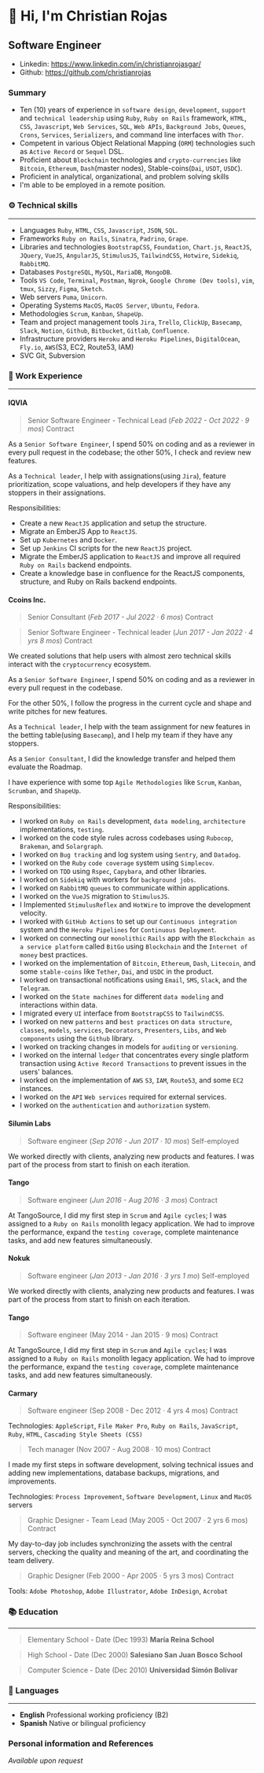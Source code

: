 # 👋 Hi, I'm Christian Rojas

## Software Engineer

- Linkedin: https://www.linkedin.com/in/christianrojasgar/
- Github: https://github.com/christianrojas

### Summary

- Ten (10) years of experience in `software design`, `development`, `support` and `technical leadership` using `Ruby`, `Ruby on Rails` framework, `HTML`, `CSS`, `Javascript`, `Web Services`, `SQL`, `Web APIs`, `Background Jobs`, `Queues`, `Crons`, `Services`, `Serializers`, and command line interfaces with `Thor`.
- Competent in various Object Relational Mapping (`ORM`) technologies such as `Active Record` or `Sequel` DSL.
- Proficient about `Blockchain` technologies and `crypto-currencies` like `Bitcoin`, `Ethereum`, `Dash`(master nodes), Stable-coins(`Dai`, `USDT`, `USDC`).
- Proficient in analytical, organizational, and problem solving skills
- I'm able to be employed in a remote position.

### ⚙️ Technical skills

---

- Languages `Ruby`, `HTML`, `CSS`, `Javascript`, `JSON`, `SQL`.
- Frameworks `Ruby on Rails`, `Sinatra`, `Padrino`, `Grape`.
- Libraries and technologies `BootstrapCSS`, `Foundation`, `Chart.js`, `ReactJS`, `JQuery`, `VueJS`, `AngularJS`, `StimulusJS`, `TailwindCSS`, `Hotwire`, `Sidekiq`, `RabbitMQ`.
- Databases `PostgreSQL`, `MySQL`, `MariaDB`, `MongoDB`.
- Tools `VS Code`, `Terminal`, `Postman`, `Ngrok`, `Google Chrome (Dev tools)`, `vim`, `tmux`, `Sizzy`, `Figma`, `Sketch`.
- Web servers `Puma`, `Unicorn`.
- Operating Systems `MacOS`, `MacOS Server`, `Ubuntu`, `Fedora`.
- Methodologies `Scrum`, `Kanban`, `ShapeUp`.
- Team and project management tools `Jira`, `Trello`, `ClickUp`, `Basecamp`, `Slack`, `Notion`, `Github`, `Bitbucket`, `Gitlab`, `Confluence`.
- Infrastructure providers `Heroku` and `Heroku Pipelines`, `DigitalOcean`, `Fly.io`, `AWS`(S3, EC2, Route53, IAM)
- SVC Git, Subversion

### 💪 Work Experience

---

#### **IQVIA**

> Senior Software Engineer - Technical Lead
> (_Feb 2022 - Oct 2022 · 9 mos_) Contract

As a `Senior Software Engineer`, I spend 50% on coding and as a reviewer in every pull request in the codebase; the other 50%, I check and review new features.

As a `Technical leader`, I help with assignations(using `Jira`), feature prioritization, scope valuations, and help developers if they have any stoppers in their assignations.

Responsibilities:

- Create a new `ReactJS` application and setup the structure.
- Migrate an EmberJS App to `ReactJS`.
- Set up `Kubernetes` and `Docker`.
- Set up `Jenkins` CI scripts for the new `ReactJS` project.
- Migrate the EmberJS application to `ReactJS` and improve all required `Ruby on Rails` backend endpoints.
- Create a knowledge base in confluence for the ReactJS components, structure, and Ruby on Rails backend endpoints.

#### **Ccoins Inc.**

> Senior Consultant
> (_Feb 2017 - Jul 2022 · 6 mos_) Contract

> Senior Software Engineer - Technical leader
> (_Jun 2017 - Jan 2022 · 4 yrs 8 mos_) Contract

We created solutions that help users with almost zero technical skills interact with the `cryptocurrency` ecosystem.

As a `Senior Software Engineer`, I spend 50% on coding and as a reviewer in every pull request in the codebase.

For the other 50%, I follow the progress in the current cycle and shape and write pitches for new features.

As a `Technical leader`, I help with the team assignment for new features in the betting table(using `Basecamp`), and I help my team if they have any stoppers.

As a `Senior Consultant`, I did the knowledge transfer and helped them evaluate the Roadmap.

I have experience with some top `Agile Methodologies` like `Scrum`, `Kanban`, `Scrumban`, and `ShapeUp`.

Responsibilities:

- I worked on `Ruby on Rails` development, `data modeling`, `architecture` implementations, `testing`.
- I worked on the code style rules across codebases using `Rubocop`, `Brakeman`, and `Solargraph`.
- I worked on `Bug tracking` and log system using `Sentry`, and `Datadog`.
- I worked on the `Ruby` `code coverage` system using `Simplecov`.
- I worked on `TDD` using `Rspec`, `Capybara`, and other libraries.
- I worked on `Sidekiq` with workers for `background jobs`.
- I worked on `RabbitMQ` `queues` to communicate within applications.
- I worked on the `VueJS` migration to `StimulusJS`.
- I Implemented `StimulusReflex` and `HotWire` to improve the development velocity.
- I worked with `GitHub Actions` to set up our `Continuous integration` system and the `Heroku Pipelines` for `Continuous Deployment`.
- I worked on connecting our `monolithic` `Rails` app with the `Blockchain as a service platform` called `BitGo` using `Blockchain` and the `Internet of money` best practices.
- I worked on the implementation of `Bitcoin`, `Ethereum`, `Dash`, `Litecoin`, and some `stable-coins` like `Tether`, `Dai`, and `USDC` in the product.
- I worked on transactional notifications using `Email`, `SMS`, `Slack`, and the `Telegram`.
- I worked on the `State machines` for different `data modeling` and interactions within data.
- I migrated every `UI` interface from `BootstrapCSS` to `TailwindCSS`.
- I worked on new `patterns` and `best practices` on `data structure`, `classes`, `models`, `services`, `Decorators`, `Presenters`, `Libs`, and `Web components` using the `Github` library.
- I worked on tracking changes in models for `auditing` or `versioning`.
- I worked on the internal `ledger` that concentrates every single platform transaction using `Active Record Transactions` to prevent issues in the users' balances.
- I worked on the implementation of `AWS` `S3`, `IAM`, `Route53`, and some `EC2` instances.
- I worked on the `API` `Web services` required for external services.
- I worked on the `authentication` and `authorization` system.

#### **Silumin Labs**

> Software engineer
> (_Sep 2016 - Jun 2017 · 10 mos_) Self-employed

We worked directly with clients, analyzing new products and features. I was part of the process from start to finish on each iteration.

#### **Tango**

> Software engineer
> (_Jun 2016 - Aug 2016 · 3 mos_) Contract

At TangoSource, I did my first step in `Scrum` and `Agile cycles`; I was assigned to a `Ruby on Rails` monolith legacy application. We had to improve the performance, expand the `testing coverage`, complete maintenance tasks, and add new features simultaneously.

#### **Nokuk**

> Software engineer
> (_Jan 2013 - Jan 2016 · 3 yrs 1 mo_) Self-employed

We worked directly with clients, analyzing new products and features. I was part of the process from start to finish on each iteration.

#### **Tango**

> Software engineer
> (May 2014 - Jan 2015 · 9 mos) Contract

At TangoSource, I did my first step in `Scrum` and `Agile cycles`; I was assigned to a `Ruby on Rails` monolith legacy application. We had to improve the performance, expand the `testing coverage`, complete maintenance tasks, and add new features simultaneously.

#### **Carmary**

> Software engineer
> (Sep 2008 - Dec 2012 · 4 yrs 4 mos) Contract

Technologies: `AppleScript`, `File Maker Pro`, `Ruby on Rails`, `JavaScript`, `Ruby`, `HTML`, `Cascading Style Sheets (CSS)`

> Tech manager
> (Nov 2007 - Aug 2008 · 10 mos) Contract

I made my first steps in software development, solving technical issues and adding new implementations, database backups, migrations, and improvements.

Technologies: `Process Improvement`, `Software Development`, `Linux` and `MacOS` servers

> Graphic Designer - Team Lead
> (May 2005 - Oct 2007 · 2 yrs 6 mos) Contract

My day-to-day job includes synchronizing the assets with the central servers, checking the quality and meaning of the art, and coordinating the team delivery.

> Graphic Designer
> (Feb 2000 - Apr 2005 · 5 yrs 3 mos) Contract

Tools: `Adobe Photoshop`, `Adobe Illustrator`, `Adobe InDesign`, `Acrobat`

### 📚 Education

---

> Elementary School - Date (Dec 1993) **María Reina School**

> High School - Date (Dec 2000) **Salesiano San Juan Bosco School**

> Computer Science - Date (Dec 2010) **Universidad Simón Bolívar**

### 🤝 Languages

---

- **English** Professional working proficiency (B2)
- **Spanish** Native or bilingual proficiency

### Personal information and References

_Available upon request_
